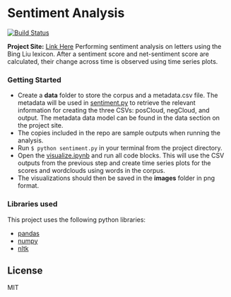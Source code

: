 # Sentiment Analysis

[![Build Status](https://travis-ci.org/joemccann/dillinger.svg?branch=master)](https://travis-ci.org/joemccann/dillinger)

**Project Site:** [Link Here](https://iwrite.wludci.info/dci102/)
Performing sentiment analysis on letters using the Bing Liu lexicon. After a sentiment score and net-sentiment score are calculated, their change across time is observed using time series plots.
### Getting Started

  - Create a **data** folder to store the corpus and a metadata.csv file. The metadata will be used in [sentiment.py](https://github.com/tameney22/Coed-Sentiment-Analysis/blob/main/sentiment.py) to retrieve the relevant information for creating the three CSVs: posCloud, negCloud, and output. The metadata data model can be found in the data section on the project site.
  - The copies included in the repo are sample outputs when running the analysis.
  - Run  `$ python sentiment.py` in your terminal from the project directory.
  - Open the [visualize.ipynb](https://github.com/tameney22/Coed-Sentiment-Analysis/blob/main/visualize.ipynb) and run all code blocks. This will use the CSV outputs from the previous step and create time series plots for the scores and wordclouds using words in the corpus.
  - The visualizations should then be saved in the **images** folder in png format.

### Libraries used
This project uses the following python libraries:
* [pandas](https://pandas.pydata.org/)
* [numpy](https://numpy.org/)
* [nltk](https://www.nltk.org/)

License
----

MIT